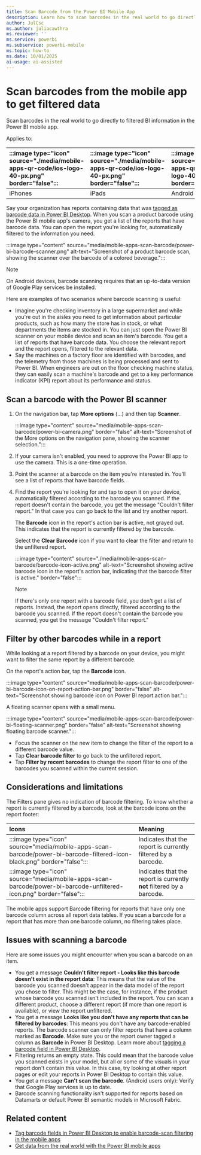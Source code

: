 ```yaml
---
title: Scan Barcode from the Power BI Mobile App
description: Learn how to scan barcodes in the real world to go directly to filtered BI information in the Power BI mobile app.
author: JulCsc
ms.author: juliacawthra
ms.reviewer: ''
ms.service: powerbi
ms.subservice: powerbi-mobile
ms.topic: how-to
ms.date: 10/01/2025
ai-usage: ai-assisted
---
```


# Scan barcodes from the mobile app to get filtered data

Scan barcodes in the real world to go directly to filtered BI information in the Power BI mobile app.

Applies to:

| :::image type="icon" source="./media/mobile-apps-qr-code/ios-logo-40-px.png" border="false":::| :::image type="icon" source="./media/mobile-apps-qr-code/ios-logo-40-px.png" border="false":::| :::image type="icon" source="././media/mobile-apps-qr-code/android-logo-40-px.png" border="false":::| :::image type="icon" source="././media/mobile-apps-qr-code/android-logo-40-px.png" border="false":::|
|:--- |:--- |:--- |:--- |
|iPhones |iPads |Android phones |Android tablets |

Say your organization has reports containing data that was [tagged as barcode data in Power BI Desktop](../../transform-model/desktop-mobile-barcodes.md). When you scan a product barcode using the Power BI mobile app's camera, you get a list of the reports that have barcode data. You can open the report you're looking for, automatically filtered to the information you need.

:::image type="content" source="media/mobile-apps-scan-barcode/power-bi-barcode-scanner.png" alt-text="Screenshot of a product barcode scan, showing the scanner over the barcode of a colored beverage.":::

> [!NOTE]
> On Android devices, barcode scanning requires that an up-to-data version of Google Play services be installed.

Here are examples of two scenarios where barcode scanning is useful:

- Imagine you're checking inventory in a large supermarket and while you're out in the aisles you need to get information about particular products, such as how many the store has in stock, or what departments the items are stocked in. You can just open the Power BI scanner on your mobile device and scan an item's barcode. You get a list of reports that have barcode data. You choose the relevant report and the report opens, filtered to the relevant data.
- Say the machines on a factory floor are identified with barcodes, and the telemetry from those machines is being processed and sent to Power BI. When engineers are out on the floor checking machine status, they can easily scan a machine's barcode and get to a key performance indicator (KPI) report about its performance and status.

## Scan a barcode with the Power BI scanner

1. On the navigation bar, tap **More options** (...) and then tap **Scanner**.

    :::image type="content" source="media/mobile-apps-scan-barcode/power-bi-camera.png" border="false" alt-text="Screenshot of the More options on the navigation pane, showing the scanner selection.":::

1. If your camera isn't enabled, you need to approve the Power BI app to use the camera. This is a one-time operation.
1. Point the scanner at a barcode on the item you're interested in. You'll see a list of reports that have barcode fields.
1. Find the report you're looking for and tap to open it on your device, automatically filtered according to the barcode you scanned. If the report doesn't contain the barcode, you get the message "Couldn't filter report." In that case you can go back to the list and try another report.

    The **Barcode** icon in the report's action bar is active, not grayed out. This indicates that the report is currently filtered by the barcode.

    Select the **Clear Barcode** icon if you want to clear the filter and return to the unfiltered report.  

    :::image type="content" source="./media/mobile-apps-scan-barcode/barcode-icon-active.png" alt-text="Screenshot showing active barcode icon in the report's action bar, indicating that the barcode filter is active." border="false":::

    > [!NOTE]
    > If there's only one report with a barcode field, you don't get a list of reports. Instead, the report opens directly, filtered according to the barcode you scanned. If the report doesn't contain the barcode you scanned, you get the message "Couldn't filter report."

## Filter by other barcodes while in a report

While looking at a report filtered by a barcode on your device, you might want to filter the same report by a different barcode.

On the report's action bar, tap the **Barcode** icon.

:::image type="content" source="media/mobile-apps-scan-barcode/power-bi-barcode-icon-on-report-action-bar.png" border="false" alt-text="Screenshot showing barcode icon on Power BI report action bar.":::

A floating scanner opens with a small menu.

:::image type="content" source="media/mobile-apps-scan-barcode/power-bi-floating-scanner.png" border="false" alt-text="Screenshot showing floating barcode scanner.":::

- Focus the scanner on the new item to change the filter of the report to a different barcode value.
- Tap **Clear barcode filter** to go back to the unfiltered report.
- Tap **Filter by recent barcodes** to change the report filter to one of the barcodes you scanned within the current session.

## Considerations and limitations

The Filters pane gives no indication of barcode filtering. To know whether a report is currently filtered by a barcode, look at the barcode icons on the report footer:

| Icons| Meaning|
|:-----------|:------------|
| :::image type="icon" source="media/mobile-apps-scan-barcode/power-bi-barcode-filtered-icon-black.png" border="false":::| Indicates that the report is currently filtered by a barcode.|
| :::image type="icon" source="media/mobile-apps-scan-barcode/power-bi-barcode-unfiltered-icon.png" border="false":::| Indicates that the report is currently **not** filtered by a barcode.|

The mobile apps support Barcode filtering for reports that have only one barcode column across all report data tables. If you scan a barcode for a report that has more than one barcode column, no filtering takes place.

## Issues with scanning a barcode

Here are some issues you might encounter when you scan a barcode on an item.

- You get a message **Couldn't filter report - Looks like this barcode doesn't exist in the report data**: This means that the value of the barcode you scanned doesn't appear in the data model of the report you chose to filter. This might be the case, for instance, if the product whose barcode you scanned isn't included in the report. You can scan a different product, choose a different report (if more than one report is available), or view the report unfiltered.
- You get a message **Looks like you don't have any reports that can be filtered by barcodes**: This means you don't have any barcode-enabled reports. The barcode scanner can only filter reports that have a column marked as **Barcode**. Make sure you or the report owner tagged a column as **Barcode** in Power BI Desktop. Learn more about [tagging a barcode field in Power BI Desktop](../../transform-model/desktop-mobile-barcodes.md).
- Filtering returns an empty state. This could mean that the barcode value you scanned exists in your model, but all or some of the visuals in your report don't contain this value. In this case, try looking at other report pages or edit your reports in Power BI Desktop to contain this value.
- You get a message **Can't scan the barcode**. (Android users only): Verify that Google Play services is up to date.
- Barcode scanning functionality isn't supported for reports based on Datamarts or default Power BI semantic models in Microsoft Fabric.

## Related content

- [Tag barcode fields in Power BI Desktop to enable barcode-scan filtering in the mobile apps](../../transform-model/desktop-mobile-barcodes.md)
- [Get data from the real world with the Power BI mobile apps](mobile-apps-data-in-real-world-context.md)
